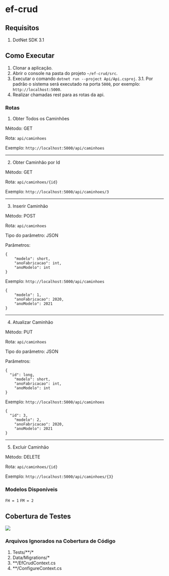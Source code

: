 # ef-crud

## Requisitos

1. DotNet SDK 3.1

## Como Executar

1. Clonar a aplicação.
2. Abrir o console na pasta do projeto ```~/ef-crud/src```.
3. Executar o comando ```dotnet run --project Api/Api.csproj```.
3.1. Por padrão o sistema será executado na porta ```5000```, por exemplo: ```http://localhost:5000```.
4. Realizar chamadas rest para as rotas da api.

### Rotas

1. Obter Todos os Caminhões

Método: GET

Rota: ```api/caminhoes```

Exemplo: ```http://localhost:5000/api/caminhoes```

****

2. Obter Caminhão por Id

Método: GET

Rota: ```api/caminhoes/{id}```

Exemplo: ```http://localhost:5000/api/caminhoes/3```

****

3. Inserir Caminhão

Método: POST

Rota: ```api/caminhoes```

Tipo do parâmetro: JSON

Parâmetros:

```
{
	"modelo": short,
	"anoFabricacao": int,
	"anoModelo": int
}
```

Exemplo: ```http://localhost:5000/api/caminhoes```
```
{
	"modelo": 1,
	"anoFabricacao": 2020,
	"anoModelo": 2021
}
```

****

4. Atualizar Caminhão

Método: PUT

Rota: ```api/caminhoes```

Tipo do parâmetro: JSON

Parâmetros:

```
{
  "id": long,
	"modelo": short,
	"anoFabricacao": int,
	"anoModelo": int
}
```

Exemplo: ```http://localhost:5000/api/caminhoes```
```
{
  "id": 3,
	"modelo": 2,
	"anoFabricacao": 2020,
	"anoModelo": 2021
}
```

****

5. Excluir Caminhão

Método: DELETE

Rota: ```api/caminhoes/{id}```

Exemplo: ```http://localhost:5000/api/caminhoes/{3}```

### Modelos Disponíveis

```FH = 1```
```FM = 2```

## Cobertura de Testes

<img src="https://i.ibb.co/SrVB5Rj/Sonar-Qube.png" >

### Arquivos Ignorados na Cobertura de Código
1. Tests/**/*
2. Data/Migrations/*
3. **/EfCrudContext.cs
4. **/ConfigureContext.cs
